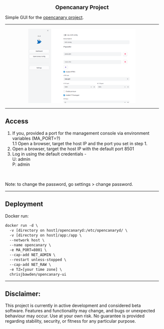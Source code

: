 

<div align="center" style="font-size: 18px"> <strong> Opencanary Project </strong></div>

Simple GUI for the <a href="https://github.com/thinkst/opencanary" target="_blank">opencanary project</a>.

---


<div align="center">
  <img src="https://github.com/chrisjbawden/opencanary-ui/blob/main/misc/35345346.png" alt="O-UI Interface" style="width:70%; margin:auto;" />
</div>


<hr>

## Access

1. If you, provided a port for the management console via environment variables (MA_PORT=?)
   <br>
   1.1 Open a browser, target the host IP and the port you set in step 1.
3. Open a browser, target the host IP with the default port 8501
4. Log in using the default credentials -
   <br>
      U: admin
   <br>
      P: admin
<br>
<br>
Note: to change the password, go settings > change password.

---

## Deployment

Docker run:
```
docker run -d \
  -v [directory on host]/opencanaryd:/etc/opencanaryd/ \
  -v [directory on host]/app:/app \
  --network host \
  --name opencanary \
  -e MA_PORT=8001 \
  --cap-add NET_ADMIN \
  --restart unless-stopped \
  --cap-add NET_RAW \
  -e TZ=[your time zone] \
  chrisjbawden/opencanary-ui

```

---

## Disclaimer:
This project is currently in active development and considered beta software. Features and functionality may change, and bugs or unexpected behaviour may occur. Use at your own risk. No guarantee is provided regarding stability, security, or fitness for any particular purpose.
